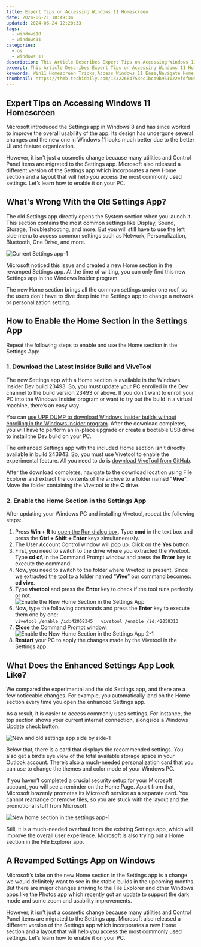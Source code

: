 ```yaml
---
title: Expert Tips on Accessing Windows 11 Homescreen
date: 2024-06-21 18:49:34
updated: 2024-06-24 12:20:33
tags:
  - windows10
  - windows11
categories:
  - os
  - windows 11
description: This Article Describes Expert Tips on Accessing Windows 11 Homescreen
excerpt: This Article Describes Expert Tips on Accessing Windows 11 Homescreen
keywords: Win11 Homescreen Tricks,Access Windows 11 Ease,Navigate Home Screen Quickly,Expert Window 11 Tips,Optimize Windows 11 Viewing,Master Windows 11 Interface,Speed Up Windows 11 Homescreen
thumbnail: https://thmb.techidaily.com/13322664753ec1bcb9b951122efdf005d8bc61a3a13c44fac0ae0c8584b8720e.jpg
---
```


## Expert Tips on Accessing Windows 11 Homescreen

 Microsoft introduced the Settings app in Windows 8 and has since worked to improve the overall usability of the app. Its design has undergone several changes and the new one in Windows 11 looks much better due to the better UI and feature organization.

 However, it isn't just a cosmetic change because many utilities and Control Panel items are migrated to the Settings app. Microsoft also released a different version of the Settings app which incorporates a new Home section and a layout that will help you access the most commonly used settings. Let’s learn how to enable it on your PC.

## What's Wrong With the Old Settings App?

 The old Settings app directly opens the System section when you launch it. This section contains the most common settings like Display, Sound, Storage, Troubleshooting, and more. But you will still have to use the left side menu to access common settings such as Network, Personalization, Bluetooth, One Drive, and more.

![Current Settings app-1](https://static1.makeuseofimages.com/wordpress/wp-content/uploads/2023/07/current-settings-app-1.jpg)

 Microsoft noticed this issue and created a new Home section in the revamped Settings app. At the time of writing, you can only find this new Settings app in the Windows Insider program.

 The new Home section brings all the common settings under one roof, so the users don't have to dive deep into the Settings app to change a network or personalization setting.

## How to Enable the Home Section in the Settings App

 Repeat the following steps to enable and use the Home section in the Settings App:

### 1\. Download the Latest Insider Build and ViveTool

 The new Settings app with a Home section is available in the Windows Insider Dev build 23493\. So, you must update your PC enrolled in the Dev channel to the build version 23493 or above. If you don't want to enroll your PC into the Windows Insider program or want to try out the build in a virtual machine, there’s an easy way.

 You can [use UPP DUMP to download Windows Insider builds without enrolling in the Windows Insider program](https://www.makeuseof.com/windows-11-download-insider-iso-without-insider-program/). After the download completes, you will have to perform an in-place upgrade or create a bootable USB drive to install the Dev build on your PC.

 The enhanced Settings app with the included Home section isn't directly available in build 243943\. So, you must use Vivetool to enable the experimental feature. All you need to do is [download ViveTool from GitHub](https://github.com/thebookisclosed/ViVe/releases).

 After the download completes, navigate to the download location using File Explorer and extract the contents of the archive to a folder named "**Vive**". Move the folder containing the Vivetool to the **C** drive.

### 2\. Enable the Home Section in the Settings App

 After updating your Windows PC and installing Vivetool, repeat the following steps:

1. Press **Win + R** to [open the Run dialog box](https://www.makeuseof.com/windows-open-run-command-dialog-box/). Type **cmd** in the text box and press the **Ctrl + Shift + Enter** keys simultaneously.
2. The User Account Control window will pop up. Click on the **Yes** button.
3. First, you need to switch to the drive where you extracted the Vivetool. Type **cd c:\\** in the Command Prompt window and press the **Enter** key to execute the command.
4. Now, you need to switch to the folder where Vivetool is present. Since we extracted the tool to a folder named “**Vive**” our command becomes: **cd vive**.
5. Type **vivetool** and press the **Enter** key to check if the tool runs perfectly or not.  
![Enable the New Home Section in the Settings App](https://static1.makeuseofimages.com/wordpress/wp-content/uploads/2023/07/enable-the-new-home-section-in-the-settings-app.jpg)
6. Now, type the following commands and press the **Enter** key to execute them one by one:  
`vivetool /enable /id:42058345  
vivetool /enable /id:42058313`
7. **Close** the Command Prompt window.  
![Enable the New Home Section in the Settings App 2-1](https://static1.makeuseofimages.com/wordpress/wp-content/uploads/2023/07/enable-the-new-home-section-in-the-settings-app-2-1.jpg)
8. **Restart** your PC to apply the changes made by the Vivetool in the Settings app.

## What Does the Enhanced Settings App Look Like?

 We compared the experimental and the old Settings app, and there are a few noticeable changes. For example, you automatically land on the Home section every time you open the enhanced Settings app.

 As a result, it is easier to access commonly uses settings. For instance, the top section shows your current internet connection, alongside a Windows Update check button.

![New and old settings app side by side-1](https://static1.makeuseofimages.com/wordpress/wp-content/uploads/2023/07/new-and-old-settings-app-side-by-side-1.jpg)

 Below that, there is a card that displays the recommended settings. You also get a bird’s eye view of the total available storage space in your Outlook account. There’s also a much-needed personalization card that you can use to change the themes and color mode of your Windows PC.

 If you haven’t completed a crucial security setup for your Microsoft account, you will see a reminder on the Home Page. Apart from that, Microsoft brazenly promotes its Microsoft service as a separate card. You cannot rearrange or remove tiles, so you are stuck with the layout and the promotional stuff from Microsoft.

![New home section in the settings app-1](https://static1.makeuseofimages.com/wordpress/wp-content/uploads/2023/07/new-home-section-in-the-settings-app-1.jpg)

 Still, it is a much-needed overhaul from the existing Settings app, which will improve the overall user experience. Microsoft is also trying out a Home section in the File Explorer app.

## A Revamped Settings App on Windows

 Microsoft’s take on the new Home section in the Settings app is a change we would definitely want to see in the stable builds in the upcoming months. But there are major changes arriving to the File Explorer and other Windows apps like the Photos app which recently got an update to support the dark mode and some zoom and usability improvements.

 However, it isn't just a cosmetic change because many utilities and Control Panel items are migrated to the Settings app. Microsoft also released a different version of the Settings app which incorporates a new Home section and a layout that will help you access the most commonly used settings. Let’s learn how to enable it on your PC.
